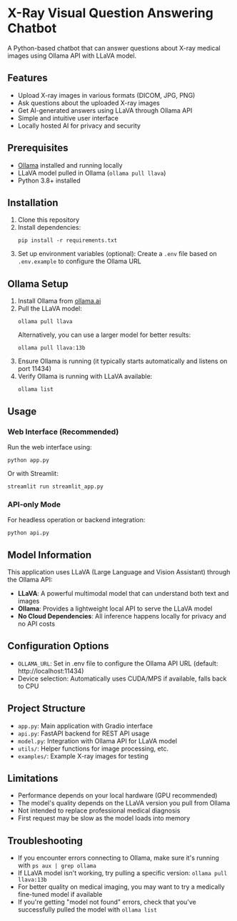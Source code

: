 # X-Ray Visual Question Answering Chatbot

A Python-based chatbot that can answer questions about X-ray medical images using Ollama API with LLaVA model.

## Features

- Upload X-ray images in various formats (DICOM, JPG, PNG)
- Ask questions about the uploaded X-ray images
- Get AI-generated answers using LLaVA through Ollama API
- Simple and intuitive user interface
- Locally hosted AI for privacy and security

## Prerequisites

- [Ollama](https://ollama.ai/) installed and running locally
- LLaVA model pulled in Ollama (`ollama pull llava`)
- Python 3.8+ installed

## Installation

1. Clone this repository
2. Install dependencies:
   ```
   pip install -r requirements.txt
   ```
3. Set up environment variables (optional):
   Create a `.env` file based on `.env.example` to configure the Ollama URL

## Ollama Setup

1. Install Ollama from [ollama.ai](https://ollama.ai/)
2. Pull the LLaVA model:
   ```
   ollama pull llava
   ```
   Alternatively, you can use a larger model for better results:
   ```
   ollama pull llava:13b
   ```
3. Ensure Ollama is running (it typically starts automatically and listens on port 11434)
4. Verify Ollama is running with LLaVA available:
   ```
   ollama list
   ```

## Usage

### Web Interface (Recommended)

Run the web interface using:

```
python app.py
```

Or with Streamlit:

```
streamlit run streamlit_app.py
```

### API-only Mode

For headless operation or backend integration:

```
python api.py
```

## Model Information

This application uses LLaVA (Large Language and Vision Assistant) through the Ollama API:

- **LLaVA**: A powerful multimodal model that can understand both text and images
- **Ollama**: Provides a lightweight local API to serve the LLaVA model
- **No Cloud Dependencies**: All inference happens locally for privacy and no API costs

## Configuration Options

- `OLLAMA_URL`: Set in .env file to configure the Ollama API URL (default: http://localhost:11434)
- Device selection: Automatically uses CUDA/MPS if available, falls back to CPU

## Project Structure

- `app.py`: Main application with Gradio interface
- `api.py`: FastAPI backend for REST API usage
- `model.py`: Integration with Ollama API for LLaVA model
- `utils/`: Helper functions for image processing, etc.
- `examples/`: Example X-ray images for testing

## Limitations

- Performance depends on your local hardware (GPU recommended)
- The model's quality depends on the LLaVA version you pull from Ollama
- Not intended to replace professional medical diagnosis
- First request may be slow as the model loads into memory

## Troubleshooting

- If you encounter errors connecting to Ollama, make sure it's running with `ps aux | grep ollama`
- If LLaVA model isn't working, try pulling a specific version: `ollama pull llava:13b`
- For better quality on medical imaging, you may want to try a medically fine-tuned model if available
- If you're getting "model not found" errors, check that you've successfully pulled the model with `ollama list` 
